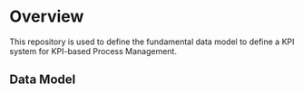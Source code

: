 # Overview
This repository is used to define the fundamental data model to define a KPI system for KPI-based Process Management.
## Data Model
